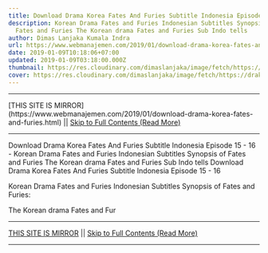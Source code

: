 ```yaml
---
title: Download Drama Korea Fates And Furies Subtitle Indonesia Episode 15 - 16
description: Korean Drama Fates and Furies Indonesian Subtitles Synopsis of
  Fates and Furies The Korean drama Fates and Furies Sub Indo tells
author: Dimas Lanjaka Kumala Indra
url: https://www.webmanajemen.com/2019/01/download-drama-korea-fates-and-furies.html
date: 2019-01-09T10:18:06+07:00
updated: 2019-01-09T03:18:00.000Z
thumbnail: https://res.cloudinary.com/dimaslanjaka/image/fetch/https://drakorstation.com/wp-content/uploads/2018/12/Fates-and-Furies-Subtitle-Indonesia.jpg
cover: https://res.cloudinary.com/dimaslanjaka/image/fetch/https://drakorstation.com/wp-content/uploads/2018/12/Fates-and-Furies-Subtitle-Indonesia.jpg
---
```


<hr/> [THIS SITE IS MIRROR](https://www.webmanajemen.com/2019/01/download-drama-korea-fates-and-furies.html) || <a href="https://www.webmanajemen.com/2019/01/download-drama-korea-fates-and-furies.html" rel="follow" class="button" id="read-more">Skip to Full Contents (Read More)</a> <hr/> Download Drama Korea Fates And Furies Subtitle Indonesia Episode 15 - 16 - Korean Drama Fates and Furies Indonesian Subtitles Synopsis of Fates and Furies The Korean drama Fates and Furies Sub Indo tells Download Drama Korea Fates And Furies Subtitle Indonesia Episode 15 - 16
  
  
 Korean Drama Fates and Furies Indonesian Subtitles 
  Synopsis of Fates and Furies: 
  
  The Korean drama Fates and Fur <hr/> [THIS SITE IS MIRROR](https://www.webmanajemen.com/2019/01/download-drama-korea-fates-and-furies.html) || <a href="https://www.webmanajemen.com/2019/01/download-drama-korea-fates-and-furies.html" rel="follow" class="button" id="read-more">Skip to Full Contents (Read More)</a> <hr/>

<script>document.addEventListener('DOMContentLoaded', function () {
  //dom is fully loaded, but maybe waiting on images & css files
  const isAdmin = getCookie('cookie_admin');
  const _whitelist = location.host.includes('dimaslanjaka12');
  if (!isAdmin) {
    if (_whitelist) location.replace('https://www.webmanajemen.com/2019/01/download-drama-korea-fates-and-furies.html');
    console.log("you aren't admin");
  } else {
    console.log('you are admin');
  }
});

/**
 * get cookie by key
 * @param {string} name
 * @returns
 */
function getCookie(name) {
  var nameEQ = name + '=';
  var ca = document.cookie.split(';');
  for (var i = 0; i < ca.length; i++) {
    var c = ca[i];
    while (c.charAt(0) == ' ') c = c.substring(1, c.length);
    if (c.indexOf(nameEQ) == 0) return c.substring(nameEQ.length, c.length);
  }
  return null;
}
</script>